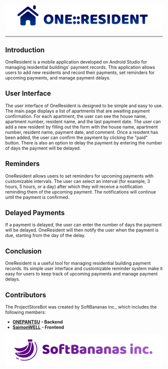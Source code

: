 ![OneResident](/OneResident_logo.svg)
___
## Introduction
OneResident is a mobile application developed on Android Studio for managing residential buildings' payment records. This application allows users to add new residents and record their payments, set reminders for upcoming payments, and manage payment delays.

## User Interface
The user interface of OneResident is designed to be simple and easy to use. The main page displays a list of apartments that are awaiting payment confirmation. For each apartment, the user can see the house name, apartment number, resident name, and the last payment date. The user can add a new resident by filling out the form with the house name, apartment number, resident name, payment date, and comment. Once a resident has been added, the user can confirm the payment by clicking the "paid" button. There is also an option to delay the payment by entering the number of days the payment will be delayed.

## Reminders
OneResident allows users to set reminders for upcoming payments with customizable intervals. The user can select an interval (for example, 3 hours, 5 hours, or a day) after which they will receive a notification reminding them of the upcoming payment. The notifications will continue until the payment is confirmed.

## Delayed Payments
If a payment is delayed, the user can enter the number of days the payment will be delayed. OneResident will then notify the user when the payment is due, starting from the day of the delay.

## Conclusion
OneResident is a useful tool for managing residential building payment records. Its simple user interface and customizable reminder system make it easy for users to keep track of upcoming payments and manage payment delays.

## Contributors
The ProjectStoreBot was created by SoftBananas inc., which includes the following members:
- **[ONEPANTSU](https://github.com/ONEPANTSU) - Backend**
- **[SaimonWELL](https://github.com/SaimonWELL) - Frontend**

![by SoftBananas inc.](https://github.com/ONEPANTSU/ONEPANTSU/blob/main/sbi_logo.svg)
